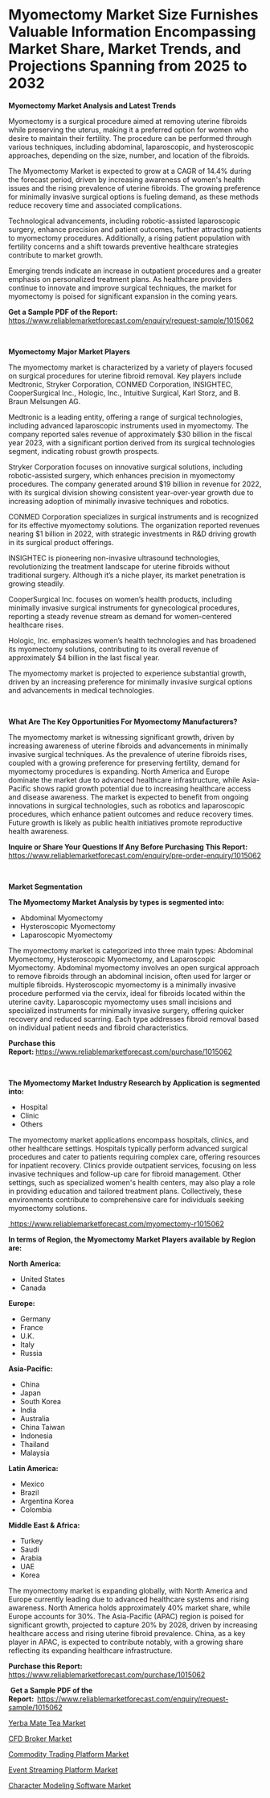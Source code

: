 <p><h1>Myomectomy Market Size Furnishes Valuable Information Encompassing Market Share, Market Trends, and Projections Spanning from 2025 to 2032</h1></p><p><strong>Myomectomy Market Analysis and Latest Trends</strong></p>
<p><p>Myomectomy is a surgical procedure aimed at removing uterine fibroids while preserving the uterus, making it a preferred option for women who desire to maintain their fertility. The procedure can be performed through various techniques, including abdominal, laparoscopic, and hysteroscopic approaches, depending on the size, number, and location of the fibroids.</p><p>The Myomectomy Market is expected to grow at a CAGR of 14.4% during the forecast period, driven by increasing awareness of women's health issues and the rising prevalence of uterine fibroids. The growing preference for minimally invasive surgical options is fueling demand, as these methods reduce recovery time and associated complications. </p><p>Technological advancements, including robotic-assisted laparoscopic surgery, enhance precision and patient outcomes, further attracting patients to myomectomy procedures. Additionally, a rising patient population with fertility concerns and a shift towards preventive healthcare strategies contribute to market growth. </p><p>Emerging trends indicate an increase in outpatient procedures and a greater emphasis on personalized treatment plans. As healthcare providers continue to innovate and improve surgical techniques, the market for myomectomy is poised for significant expansion in the coming years.</p></p>
<p><strong>Get a Sample PDF of the Report:&nbsp;</strong> <a href="https://www.reliablemarketforecast.com/enquiry/request-sample/1015062?utm_campaign=1893&utm_medium=2&utm_source=Github&utm_content=ia&utm_term=06032025&utm_id=myomectomy">https://www.reliablemarketforecast.com/enquiry/request-sample/1015062</a></p>
<p>&nbsp;</p>
<p><strong>Myomectomy Major Market Players</strong></p>
<p><p>The myomectomy market is characterized by a variety of players focused on surgical procedures for uterine fibroid removal. Key players include Medtronic, Stryker Corporation, CONMED Corporation, INSIGHTEC, CooperSurgical Inc., Hologic, Inc., Intuitive Surgical, Karl Storz, and B. Braun Melsungen AG.</p><p>Medtronic is a leading entity, offering a range of surgical technologies, including advanced laparoscopic instruments used in myomectomy. The company reported sales revenue of approximately $30 billion in the fiscal year 2023, with a significant portion derived from its surgical technologies segment, indicating robust growth prospects.</p><p>Stryker Corporation focuses on innovative surgical solutions, including robotic-assisted surgery, which enhances precision in myomectomy procedures. The company generated around $19 billion in revenue for 2022, with its surgical division showing consistent year-over-year growth due to increasing adoption of minimally invasive techniques and robotics.</p><p>CONMED Corporation specializes in surgical instruments and is recognized for its effective myomectomy solutions. The organization reported revenues nearing $1 billion in 2022, with strategic investments in R&D driving growth in its surgical product offerings.</p><p>INSIGHTEC is pioneering non-invasive ultrasound technologies, revolutionizing the treatment landscape for uterine fibroids without traditional surgery. Although it’s a niche player, its market penetration is growing steadily.</p><p>CooperSurgical Inc. focuses on women’s health products, including minimally invasive surgical instruments for gynecological procedures, reporting a steady revenue stream as demand for women-centered healthcare rises.</p><p>Hologic, Inc. emphasizes women’s health technologies and has broadened its myomectomy solutions, contributing to its overall revenue of approximately $4 billion in the last fiscal year. </p><p>The myomectomy market is projected to experience substantial growth, driven by an increasing preference for minimally invasive surgical options and advancements in medical technologies.</p></p>
<p>&nbsp;</p>
<p><strong>What Are The Key Opportunities For Myomectomy Manufacturers?</strong></p>
<p><p>The myomectomy market is witnessing significant growth, driven by increasing awareness of uterine fibroids and advancements in minimally invasive surgical techniques. As the prevalence of uterine fibroids rises, coupled with a growing preference for preserving fertility, demand for myomectomy procedures is expanding. North America and Europe dominate the market due to advanced healthcare infrastructure, while Asia-Pacific shows rapid growth potential due to increasing healthcare access and disease awareness. The market is expected to benefit from ongoing innovations in surgical technologies, such as robotics and laparoscopic procedures, which enhance patient outcomes and reduce recovery times. Future growth is likely as public health initiatives promote reproductive health awareness.</p></p>
<p><strong>Inquire or Share Your Questions If Any Before Purchasing This Report:</strong> <a href="https://www.reliablemarketforecast.com/enquiry/pre-order-enquiry/1015062?utm_campaign=1893&utm_medium=2&utm_source=Github&utm_content=ia&utm_term=06032025&utm_id=myomectomy">https://www.reliablemarketforecast.com/enquiry/pre-order-enquiry/1015062</a></p>
<p>&nbsp;</p>
<p><strong>Market Segmentation</strong></p>
<p><strong>The Myomectomy Market Analysis by types is segmented into:</strong></p>
<p><ul><li>Abdominal Myomectomy</li><li>Hysteroscopic Myomectomy</li><li>Laparoscopic Myomectomy</li></ul></p>
<p><p>The myomectomy market is categorized into three main types: Abdominal Myomectomy, Hysteroscopic Myomectomy, and Laparoscopic Myomectomy. Abdominal myomectomy involves an open surgical approach to remove fibroids through an abdominal incision, often used for larger or multiple fibroids. Hysteroscopic myomectomy is a minimally invasive procedure performed via the cervix, ideal for fibroids located within the uterine cavity. Laparoscopic myomectomy uses small incisions and specialized instruments for minimally invasive surgery, offering quicker recovery and reduced scarring. Each type addresses fibroid removal based on individual patient needs and fibroid characteristics.</p></p>
<p><strong>Purchase this Report:&nbsp;</strong><a href="https://www.reliablemarketforecast.com/purchase/1015062?utm_campaign=1893&utm_medium=2&utm_source=Github&utm_content=ia&utm_term=06032025&utm_id=myomectomy">https://www.reliablemarketforecast.com/purchase/1015062</a></p>
<p>&nbsp;</p>
<p><strong>The Myomectomy Market Industry Research by Application is segmented into:</strong></p>
<p><ul><li>Hospital</li><li>Clinic</li><li>Others</li></ul></p>
<p><p>The myomectomy market applications encompass hospitals, clinics, and other healthcare settings. Hospitals typically perform advanced surgical procedures and cater to patients requiring complex care, offering resources for inpatient recovery. Clinics provide outpatient services, focusing on less invasive techniques and follow-up care for fibroid management. Other settings, such as specialized women's health centers, may also play a role in providing education and tailored treatment plans. Collectively, these environments contribute to comprehensive care for individuals seeking myomectomy solutions.</p></p>
<p><a href="https://www.reliablemarketforecast.com/myomectomy-r1015062?utm_campaign=1893&utm_medium=2&utm_source=Github&utm_content=ia&utm_term=06032025&utm_id=myomectomy">&nbsp;https://www.reliablemarketforecast.com/myomectomy-r1015062</a></p>
<p><strong>In terms of Region, the Myomectomy Market Players available by Region are:</strong></p>
<p>
    <p> <strong> North America: </strong>
        <ul>
            <li>United States</li>
            <li>Canada</li>
        </ul>
        </p> 
    <p> <strong> Europe: </strong>
        <ul>
            <li>Germany</li>
            <li>France</li>
            <li>U.K.</li>
            <li>Italy</li>
            <li>Russia</li>
        </ul>
        </p> 
    <p> <strong> Asia-Pacific: </strong>
        <ul>
            <li>China</li>
            <li>Japan</li>
            <li>South Korea</li>
            <li>India</li>
            <li>Australia</li>
            <li>China Taiwan</li>
            <li>Indonesia</li>
            <li>Thailand</li>
            <li>Malaysia</li>
        </ul>
        </p> 
    <p> <strong> Latin America: </strong>
        <ul>
            <li>Mexico</li>
            <li>Brazil</li>
            <li>Argentina Korea</li>
            <li>Colombia</li>
        </ul>
        </p> 
    <p> <strong> Middle East & Africa: </strong>
        <ul>
            <li>Turkey</li>
            <li>Saudi</li>
            <li>Arabia</li>
            <li>UAE</li>
            <li>Korea</li>
        </ul>
    </p>
    </p>
<p><p>The myomectomy market is expanding globally, with North America and Europe currently leading due to advanced healthcare systems and rising awareness. North America holds approximately 40% market share, while Europe accounts for 30%. The Asia-Pacific (APAC) region is poised for significant growth, projected to capture 20% by 2028, driven by increasing healthcare access and rising uterine fibroid prevalence. China, as a key player in APAC, is expected to contribute notably, with a growing share reflecting its expanding healthcare infrastructure.</p></p>
<p><strong>Purchase this Report: </strong><a href="https://www.reliablemarketforecast.com/purchase/1015062?utm_campaign=1893&utm_medium=2&utm_source=Github&utm_content=ia&utm_term=06032025&utm_id=myomectomy">https://www.reliablemarketforecast.com/purchase/1015062</a></p>
<p>&nbsp;<strong>Get a Sample PDF of the Report:&nbsp;&nbsp;</strong><a href="https://www.reliablemarketforecast.com/enquiry/request-sample/1015062?utm_campaign=1893&utm_medium=2&utm_source=Github&utm_content=ia&utm_term=06032025&utm_id=myomectomy">https://www.reliablemarketforecast.com/enquiry/request-sample/1015062</a></p>
<p><strong></strong></p>
<p><p><a href="https://github.com/aertsfecto0h/Market-Research-Report-List-1/blob/main/yerba-mate-tea-market.md?utm_campaign=1893&utm_medium=2&utm_source=Github&utm_content=ia&utm_term=06032025&utm_id=myomectomy">Yerba Mate Tea Market</a></p><p><a href="https://github.com/denighoylen1/Market-Research-Report-List-1/blob/main/cfd-broker-market.md?utm_campaign=1893&utm_medium=2&utm_source=Github&utm_content=ia&utm_term=06032025&utm_id=myomectomy">CFD Broker Market</a></p><p><a href="https://github.com/luerabollevc/Market-Research-Report-List-1/blob/main/commodity-trading-platform-market.md?utm_campaign=1893&utm_medium=2&utm_source=Github&utm_content=ia&utm_term=06032025&utm_id=myomectomy">Commodity Trading Platform Market</a></p><p><a href="https://github.com/tyreinhssan/Market-Research-Report-List-1/blob/main/event-streaming-platform-market.md?utm_campaign=1893&utm_medium=2&utm_source=Github&utm_content=ia&utm_term=06032025&utm_id=myomectomy">Event Streaming Platform Market</a></p><p><a href="https://github.com/barlevsebako/Market-Research-Report-List-1/blob/main/character-modeling-software-market.md?utm_campaign=1893&utm_medium=2&utm_source=Github&utm_content=ia&utm_term=06032025&utm_id=myomectomy">Character Modeling Software Market</a></p></p>